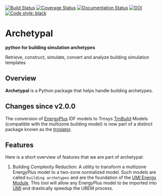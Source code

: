 [![Build Status](https://travis-ci.com/samuelduchesne/archetypal.svg?branch=develop)](https://travis-ci.com/samuelduchesne/archetypal)
[![Coverage Status](https://coveralls.io/repos/github/samuelduchesne/archetypal/badge.svg)](https://coveralls.io/github/samuelduchesne/archetypal)
[![Documentation Status](https://readthedocs.org/projects/archetypal/badge/?version=latest)](https://archetypal.readthedocs.io/en/latest/?badge=latest)
[![DOI](https://joss.theoj.org/papers/10.21105/joss.01833/status.svg)](https://doi.org/10.21105/joss.01833)
[![Code style: black](https://img.shields.io/badge/code%20style-black-000000.svg)](https://github.com/psf/black)

# Archetypal

**python for building simulation archetypes**

Retrieve, construct, simulate, convert and analyze building simulation templates

## Overview

**Archetypal** is a Python package that helps handle building archetypes.

## Changes since v2.0.0

The conversion of [EnergyPlus](https://energyplus.net) IDF models to Trnsys
[TrnBuild](http://www.trnsys.com/features/suite-of-tools.php.html) Models (compatible with
the multizone building model) is now part of a distinct package known as the
[trnslator](https://github.com/louisleroy5/trnslator).

## Features

Here is a short overview of features that we are part of archetypal:

1. Building Complexity Reduction: A utility to transform a multizone EnergyPlus model to a
   two-zone normalized model. Such models are called `building archetypes` and are the
   foundation of the
   [UMI Energy Module](https://umidocs.readthedocs.io/en/latest/docs/model-setup-template.html).
   This tool will allow any EnergyPlus model to be imported into
   [UMI](http://web.mit.edu/sustainabledesignlab/projects/umi/index.html) and drastically
   speedup the UBEM process.

